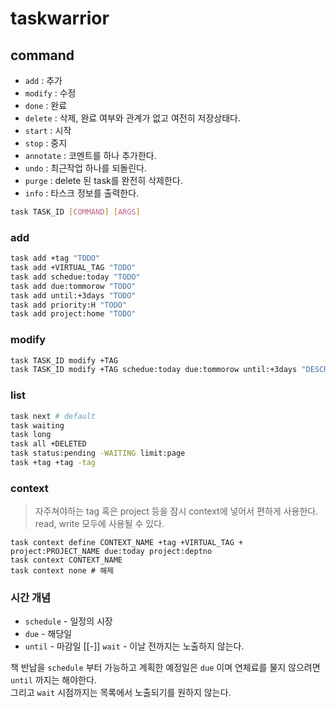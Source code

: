 # taskwarrior

## command
- `add` : 추가
- `modify` : 수정
- `done` : 완료
- `delete` : 삭제, 완료 여부와 관계가 없고 여전히 저장상태다.
- `start` : 시작
- `stop` : 중지
- `annotate` : 코멘트를 하나 추가한다.
- `undo` : 최근작업 하나를 되돌린다.
- `purge` : delete 된 task를 완전히 삭제한다.
- `info` : 타스크 정보를 출력한다.

```sh
task TASK_ID [COMMAND] [ARGS]
```

### add
```sh
task add +tag "TODO"
task add +VIRTUAL_TAG "TODO"
task add schedue:today "TODO"
task add due:tommorow "TODO"
task add until:+3days "TODO"
task add priority:H "TODO"
task add project:home "TODO"
```

### modify
```sh
task TASK_ID modify +TAG
task TASK_ID modify +TAG schedue:today due:tommorow until:+3days "DESCRIPTION"
```

### list
```sh
task next # default
task waiting
task long
task all +DELETED
task status:pending -WAITING limit:page
task +tag +tag -tag
```

### context
> 자주쳐야하는 tag 혹은 project 등을 잠시 context에 넣어서 편하게 사용한다. read, write 모두에 사용될 수 있다.

```
task context define CONTEXT_NAME +tag +VIRTUAL_TAG + project:PROJECT_NAME due:today project:deptno
task context CONTEXT_NAME
task context none # 해제
```

### 시간 개념
- `schedule` - 일정의 시장
- `due` - 해당일 
- `until` - 마감일
[[-]] `wait` - 이날 전까지는 노출하지 않는다.

책 반납을 `schedule` 부터 가능하고 계획한 예정일은 `due` 이며 연체료를 물지 않으려면 `until` 까지는 해야한다.  
그리고 `wait` 시점까지는 목록에서 노출되기를 원하지 않는다.
